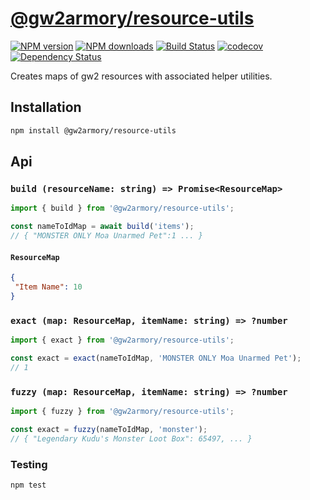 # [@gw2armory/resource-utils](https://github.com/madou/@gw2armory/resource-utils)

[![NPM version](http://img.shields.io/npm/v/@gw2armory/resource-utils.svg?style=flat-square)](https://www.npmjs.com/package/@gw2armory/resource-utils)
[![NPM downloads](http://img.shields.io/npm/dm/@gw2armory/resource-utils.svg?style=flat-square)](https://www.npmjs.com/package/@gw2armory/resource-utils)
[![Build Status](http://img.shields.io/travis/madou/@gw2armory/resource-utils/master.svg?style=flat-square)](https://travis-ci.org/madou/@gw2armory/resource-utils)
[![codecov](https://codecov.io/gh/madou/@gw2armory/resource-utils/branch/master/graph/badge.svg)](https://codecov.io/gh/madou/@gw2armory/resource-utils)
[![Dependency Status](http://img.shields.io/david/madou/@gw2armory/resource-utils.svg?style=flat-square)](https://david-dm.org/madou/@gw2armory/resource-utils)

Creates maps of gw2 resources with associated helper utilities.

## Installation

```sh
npm install @gw2armory/resource-utils
```

## Api

### `build (resourceName: string) => Promise<ResourceMap>`

```javascript
import { build } from '@gw2armory/resource-utils';

const nameToIdMap = await build('items');
// { "MONSTER ONLY Moa Unarmed Pet":1 ... }
```

#### `ResourceMap`

```json
{
 "Item Name": 10
}
```

### `exact (map: ResourceMap, itemName: string) => ?number`

```javascript
import { exact } from '@gw2armory/resource-utils';

const exact = exact(nameToIdMap, 'MONSTER ONLY Moa Unarmed Pet');
// 1
```

### `fuzzy (map: ResourceMap, itemName: string) => ?number`

```javascript
import { fuzzy } from '@gw2armory/resource-utils';

const exact = fuzzy(nameToIdMap, 'monster');
// { "Legendary Kudu's Monster Loot Box": 65497, ... }
```

### Testing

```bash
npm test
```
